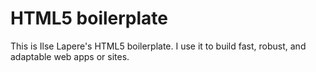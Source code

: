 # HTML5 boilerplate
This is Ilse Lapere's HTML5 boilerplate. I use it to build fast, robust, and adaptable web apps or sites.
